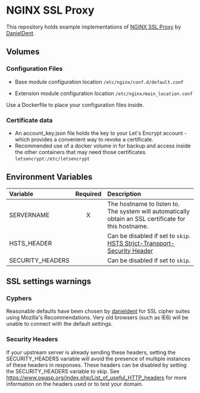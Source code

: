 # NGINX SSL Proxy

This repository holds example implementations of [NGINX SSL Proxy](https://github.com/DanielDent/docker-nginx-ssl-proxy) by [DanielDent](https://github.com/DanielDent).

## Volumes

### Configuration Files

- Base module configuration location
  `/etc/nginx/conf.d/default.conf`

- Extension module configuration location
  `/etc/nginx/main_location.conf`

Use a Dockerfile to place your configuration files inside.

### Certificate data

- An account_key.json file holds the key to your Let's Encrypt account - which provides a convenient way to revoke a certificate.
- Recommended use of a docker volume in for backup and access inside the other containers that may need those certificates
  `letsencrypt:/etc/letsencrypt`

## Environment Variables

| Variable         | Required | Description                                                                                                                                                                  |
| :--------------- | :------: | :--------------------------------------------------------------------------------------------------------------------------------------------------------------------------- |
| SERVERNAME       |    X     | The hostname to listen to. The system will automatically obtain an SSL certificate for this hostname.                                                                        |
| HSTS_HEADER      |          | Can be disabled if set to `skip`. [HSTS Strict-Transport-Security Header](https://hub.docker.com/r/danieldent/nginx-ssl-proxy#WARNING-HSTS-Strict-Transport-Security-Header) |
| SECURITY_HEADERS |          | Can be disabled if set to `skip`.                                                                                                                                            |

## SSL settings warnings

### Cyphers

Reasonable defaults have been chosen by [danieldent](https://hub.docker.com/u/danieldent/) for SSL cipher suites using Mozilla's Recommendations. Very old browsers (such as IE6) will be unable to connect with the default settings.

### Security Headers

If your upstream server is already sending these headers, setting the SECURITY_HEADERS variable will avoid the presence of multiple instances of these headers in responses.
These headers can be disabled by setting the SECURITY_HEADERS variable to skip.
See https://www.owasp.org/index.php/List_of_useful_HTTP_headers for more information on the headers used or to test your domain.
